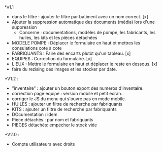 *v1.1
- dans le filtre : ajouter le filtre par batiment avec un nom correct. [x]
- Ajouter la suppression automatique des documents (média) lors d'une suppression
    - Concerne : documentations, modèles de pompe, les fabricants, les huiles, les kits et les pièces détachées
- MODELE POMPE : Déplacer le formulaire en haut et mettres les consulations cote à cote
- FABRIQUANTS : Faire des encarts plutôt qu'un tableau. [x]
- EQUIPES : Correction du formulaire. [x]
- LIEUX : Mettre le formulaire en haut et déplacer le reste en dessous. [x]
- faire du rezising des images et les stocker par date.


*V1.2 :
- "inventaire" : ajouter un bouton export des numeros d'inventaire.
- correction page equipe : version mobile et petit ecran.
- corriger le JS du menu qui s'ouvre pas en mode mobile.
- HUILES : ajouter un filtre de recherche par fabriquants
- KITS : ajouter un filtre de recherche par fabriquants
- DOcumentation : idem
- Pièce détachés : par nom et fabriquants
- PIECES détachés: empécher le stock vide


*V2.0 :
- Compte utilisateurs avec droits